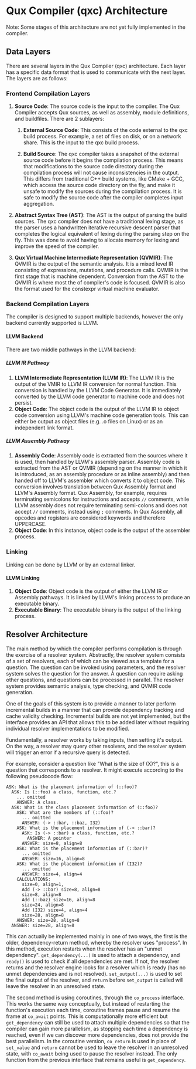 # Qux Compiler (qxc) Architecture

Note: Some stages of this architecture are not yet fully implemented in the
compiler.

## Data Layers

There are several layers in the Qux Compiler (qxc) architecture. Each layer has
a specific data format that is used to
communicate with the next layer. The layers are as follows:

### Frontend Compilation Layers

1. **Source Code**: The source code is the input to the compiler. The Qux
   Compiler accepts Qux sources, as well as
   assembly, module definitions, and buildfiles. There are 2 sublayers:

    1. **External Source Code**: This consists of the code external to the qxc
       build process. For example, a set of
       files on disk, or on a network share. This is the input to the qxc build
       process.

    2. **Build Source**: The qxc compiler takes a snapshot of the external
       source code before it begins the compilation
       process. This means that modifications to the source code directory
       during the compilation process will not cause
       inconsistencies in the output. This differs from traditional C++ build
       systems, like CMake + GCC, which access
       the source code directory on the fly, and make it unsafe to modify the
       sources during the compilation process. It
       is safe to modify the source code after the compiler completes input
       aggregation.
2. **Abstract Syntax Tree (AST)**: The AST is the output of parsing the
   build sources. The qxc compiler does not have a traditional lexing stage, as
   the parser
   uses a handwritten iterative recursive descent parser that completes the
   logical equivalent of lexing during the parsing step on the fly. This was
   done to avoid
   having to allocate memory for lexing and improve the speed of the
   compiler.
3. **Qux Virtual Machine Intermediate Representation (QVMIR)**: The QVMIR is
   the
   output of the
   semantic analysis. It is a mixed level IR consisting of expressions,
   mutations, and procedure calls. QVMIR is the first stage that is machine
   dependent. Conversion from the AST to the QVMIR is where most the of
   compiler's code is
   focused. QVMIR is also the format used for the constexpr virtual machine
   evaluator.

### Backend Compilation Layers

The compiler is designed to support multiple backends, however the only
backend currently supported is LLVM.

#### LLVM Backend

There are two middle pathways in the LLVM backend:

##### LLVM IR Pathway

1. **LLVM Intermediate Representation (LLVM IR)**: The LLVM IR is the output of
   the VMIR to LLVM IR conversion for normal function. This conversion is
   handled by the LLVM
   Code Generator. It is immediately converted by the LLVM code generator to
   machine code and does not persist.
2. **Object Code**: The object code is the output of the LLVM IR to
   object code conversion using LLVM's machine code generation tools.
   This can either be output as object files (e.g. .o files on Linux) or as
   an independent link format.

##### LLVM Assembly Pathway

1. **Assembly Code**: Assembly code is extracted from the sources where it
   is used, then handled by LLVM's assembly parser. Assembly code is extracted
   from the AST or QVMIR (depending on the manner in which it is introduced, as
   an assembly procedure or as inline assembly) and then handed off to LLVM's
   assembler which converts it to object code. This conversion involves
   translation between Qux Assembly format and LLVM's Assembly format. Qux
   Assembly, for example, requires terminating semicolons for instructions and
   accepts `//` comments, while LLVM assembly does not require terminating
   semi-colons and does not accept `//` comments, instead using `;` comments.
   In Qux Assembly, all opcodes and registers are considered keywords and
   therefore UPPERCASE.
2. **Object Code**: In this instance, object code is the output of the
   assembler process.

### Linking

Linking can be done by LLVM or by an external linker.

#### LLVM Linking

1. **Object Code**: Object code is the output of either the LLVM IR or
   Assembly pathways. It is linked by LLVM's linking process to produce an
   executable binary.
2. **Executable Binary**: The executable binary is the output of the linking
   process.

## Resolver Architecture

The main method by which the compiler performs compilation is through the 
exercise of a resolver system. Abstractly, the resolver system consists of a 
set of resolvers, each of which can be viewed as a template for a question. 
The question can be invoked using parameters, and the resolver system solves 
the question for the answer. A question can require asking other questions, 
and questions can be processed in parallel. The resolver system provides 
semantic analysis, type checking, and QVMIR code generation. 

One of the goals of this system is to provide a manner to later perform 
incremental builds in a manner that can provide dependency tracking and 
cache validity checking. Incremental builds are not yet implemented, but the 
interface provides an API that allows this to be added later without 
requiring individual resolver implementations to be modified.

Fundamentally, a resolver works by taking inputs, then setting it's output. 
On the way, a resolver may query other resolvers, and the resolver system 
will trigger an error if a recursive query is detected. 

For example, consider a question like "What is the size of (X)?", this is a 
question that corresponds to a resolver. It might execute according to the 
following pseudocode flow:

```
ASK: What is the placement information of (::foo)?
  ASK: Is (::foo) a class, function, etc.? 
    ... omitted
    ANSWER: A class.
  ASK: What is the class placement information of (::foo)?
    ASK: What are the members of (::foo)?
      ... omitted
      ANSWER: (-> ::bar, ::baz, I32)
    ASK: What is the placement information of (-> ::bar)?
      ASK: Is (-> ::bar) a class, function, etc.? 
        ANSWER: A pointer
      ANSWER: size=8, align=8
    ASK: What is the placement information of (::bar)?
      ... omitted
      ANSWER: size=16, align=8
    ASK: What is the placement information of (I32)?
      ... omitted
      ANSWER: size=4, align=4
    CALCULATIONS:
      size=0, align=1,
      Add (-> ::bar) size=8, align=8
      size=8, align=8
      Add (::baz) size=16, align=8
      size=24, align=8
      Add (I32) size=4, align=4
      size=28, align=8
    ANSWER: size=28, align=8
  ANSWER: size=28, align=8  
```

This can actually be implemented mainly in one of two ways, the first is the 
older, dependency-return method, whereby the resolver uses "process". In this 
method, execution restarts when the resolver has an "unmet dependency". 
`get_dependency(...)` is used to attach a dependency, and `ready()` is used to 
check if all dependencies are met. If not, the resolver returns and the 
resolver engine looks for a resolver which is ready (has no unmet 
dependencies and is not resolved). `set_output(...)` is used to set the 
final output of the resolver, and `return` before `set_output` is called 
will leave the resolver in an unresolved state.


The second method is using coroutines, through the `co_process` interface. 
This works the same way conceptually, but instead of restarting the 
function's execution each time, coroutine frames pause and resume the frame 
at `co_await` points. This is computationally more efficient but 
`get_dependency` can still be used 
to attach multiple dependencies so that the compiler can gain more 
parallelism, as stopping each time a dependency is reached, even if we can 
discover more dependencies, does not provide the best parallelism. In the 
coroutine version, `co_return` is used in place of `set_value` and `return` 
cannot be used to leave the resolver in an unresolved state, with `co_await` 
being used to pause the resolver instead. The only function from the 
previous interface that remains 
useful is `get_dependency`.
     
